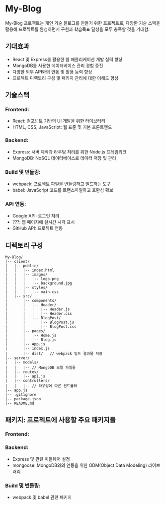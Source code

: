 # My-Blog
My-Blog 프로젝트는 개인 기술 블로그를 만들기 위한 프로젝트로, 
다양한 기술 스택을 활용해 프로젝트를 완성하면서 구현과 학습목표 달성을 모두 충족할 것을 기대함.

## 기대효과
- React 및 Express를 활용한 웹 애플리케이션 개발 실력 향상
- MongoDB를 사용한 데이터베이스 관리 경험 증진
- 다양한 외부 API와의 연동 및 활용 능력 향상
- 프로젝트 디렉토리 구성 및 패키지 관리에 대한 이해도 향상

## 기술스택
### Frontend:
- React: 컴포넌트 기반의 UI 개발을 위한 라이브러리
- HTML, CSS, JavaScript: 웹 표준 및 기본 프론트엔드

### Backend:
- Express: 서버 제작과 라우팅 처리를 위한 Node.js 프레임워크
- MongoDB: NoSQL 데이터베이스로 데이터 저장 및 관리

### Build 및 번들링:
- webpack: 프로젝트 파일을 번들링하고 빌드하는 도구
- babel: JavaScript 코드를 트랜스파일하고 호환성 확보

### API 연동:
- Google API: 로그인 처리
- ???: 웹 페이지에 실시간 시각 표시 
- GitHub API: 프로젝트 연동

## 디렉토리 구성
```
My-Blog/
|-- client/
|   |-- public/
|   |   |-- index.html
|   |   |-- images/
|   |   |   |-- logo.png
|   |   |   |-- background.jpg
|   |   |-- styles/
|   |   |   |-- main.css
|   |-- src/
|       |-- components/
|       |   |-- Header/
|       |   |   |-- Header.js
|       |   |   |-- Header.css
|       |   |-- BlogPost/
|       |       |-- BlogPost.js
|       |       |-- BlogPost.css
|       |-- pages/
|       |   |-- Home.js
|       |   |-- Blog.js
|       |-- App.js
|       |-- index.js
|       |-- dist/   // webpack 빌드 결과물 저장
|-- server/
|   |-- models/
|   |   |-- // MongoDB 모델 파일들
|   |-- routes/
|   |   |-- api.js
|   |-- controllers/
|   |   |-- // 라우팅에 따른 컨트롤러
|-- app.js
|-- .gitignore
|-- package.json
|-- README.md

```

## 패키지: 프로젝트에 사용할 주요 패키지들

### Frontend:

### Backend:
- Express 및 관련 미들웨어 설정
- mongoose: MongoDB와의 연동을 위한 ODM(Object Data Modeling) 라이브러리

### Build 및 번들링:
- webpack 및 babel 관련 패키지